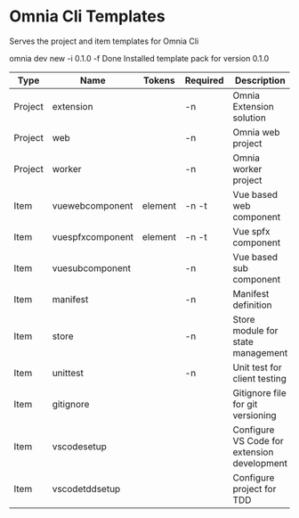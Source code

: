 # Omnia Cli Templates
Serves the project and item templates for Omnia Cli

omnia dev new -i 0.1.0 -f
Done
Installed template pack for version 0.1.0

| Type    | Name             | Tokens  | Required | Description                                 |
|---------|------------------|---------|----------|---------------------------------------------|
| Project | extension        |         | -n       | Omnia Extension solution                    |
| Project | web              |         | -n       | Omnia web project                           |
| Project | worker           |         | -n       | Omnia worker project                        |
| Item    | vuewebcomponent  | element | -n -t    | Vue based web component                     |
| Item    | vuespfxcomponent | element | -n -t    | Vue spfx component                          |
| Item    | vuesubcomponent  |         | -n       | Vue based sub component                     |
| Item    | manifest         |         | -n       | Manifest definition                         |
| Item    | store            |         | -n       | Store module for state management           |
| Item    | unittest         |         | -n       | Unit test for client testing                |
| Item    | gitignore        |         |          | Gitignore file for git versioning           |
| Item    | vscodesetup      |         |          | Configure VS Code for extension development |
| Item    | vscodetddsetup   |         |          | Configure project for TDD                   |
